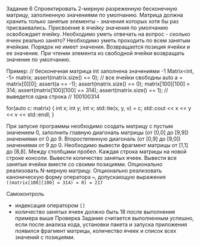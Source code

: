 Задание 6
Спроектировать 2-мерную разреженную бесконечную матрицу, заполненную значениями по
умолчанию. Матрица должна хранить только занятые элементы - значения которых хотя бы раз
присваивались. Присвоение в ячейку значения по умолчанию освобождает ячейку.
Необходимо уметь отвечать на вопрос - сколько ячеек реально занято?
Необходимо уметь проходить по всем занятым ячейкам. Порядок не имеет значения. Возвращается
позиция ячейки и ее значение.
При чтении элемента из свободной ячейки возвращать значение по умолчанию.

Пример:
// бесконечная матрица int заполнена значениями -1
    Matrix<int, -1> matrix;
    assert(matrix.size() == 0); // все ячейки свободны
    auto a = matrix[0][0];
    assert(a == -1);
    assert(matrix.size() == 0);
    matrix[100][100] = 314;
    assert(matrix[100][100] == 314);
    assert(matrix.size() == 1);
// выведется одна строка
// 100100314

for(auto c: matrix)
{
    int x;
    int y;
    int v;
    std::tie(x, y, v) = c;
    std::cout << x << y << v << std::endl;
}

При запуске программы необходимо создать матрицу с пустым значением 0, заполнить главную
диагональ матрицы (от [0,0] до [9,9]) значениями от 0 до 9.
Второстепенную диагональ (от [0,9] до [9,0]) значениями от 9 до 0.
Необходимо вывести фрагмент матрицы от [1,1] до [8,8]. Между столбцами пробел. Каждая строка
матрицы на новой строке консоли.
Вывести количество занятых ячеек.
Вывести все занятые ячейки вместе со своими позициями.
Опционально реализовать N-мерную матрицу.
Опционально реализовать каноническую форму оператора `=`, допускающую выражения
`((matrix[100][100] = 314) = 0) = 217`

Самоконтроль
- индексация оператором `[]`
- количество занятых ячеек должно быть 18 после выполнения примера выше
Проверка
Задание считается выполненным успешно, если после анализа кода, установки пакета и запуска
приложения появился фрагмент матрицы, количество ячеек и список всех значений с позициями.